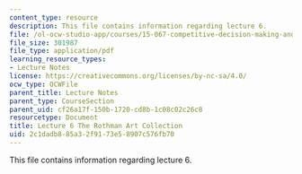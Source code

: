 ```yaml
---
content_type: resource
description: This file contains information regarding lecture 6.
file: /ol-ocw-studio-app/courses/15-067-competitive-decision-making-and-negotiation-spring-2011/2c1dadb885a32f9173e58907c576fb70_MIT15_067S11_lec06.pdf
file_size: 301987
file_type: application/pdf
learning_resource_types:
- Lecture Notes
license: https://creativecommons.org/licenses/by-nc-sa/4.0/
ocw_type: OCWFile
parent_title: Lecture Notes
parent_type: CourseSection
parent_uid: cf26a17f-150b-1720-cd8b-1c08c02c26c8
resourcetype: Document
title: Lecture 6 The Rothman Art Collection
uid: 2c1dadb8-85a3-2f91-73e5-8907c576fb70
---
```

This file contains information regarding lecture 6.